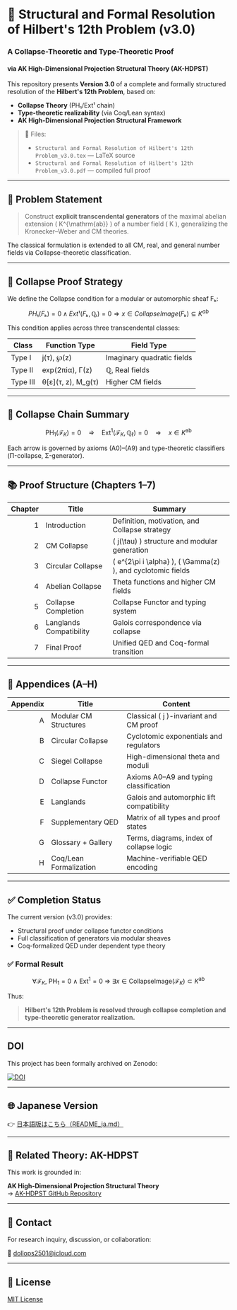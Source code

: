 # 📘 Structural and Formal Resolution of Hilbert's 12th Problem (v3.0)

### A Collapse-Theoretic and Type-Theoretic Proof  
#### via AK High-Dimensional Projection Structural Theory (AK-HDPST)

This repository presents **Version 3.0** of a complete and formally structured resolution of the **Hilbert's 12th Problem**, based on:

- **Collapse Theory** (PH₁/Ext¹ chain)  
- **Type-theoretic realizability** (via Coq/Lean syntax)  
- **AK High-Dimensional Projection Structural Framework**

> 📄 Files:
> - `Structural and Formal Resolution of Hilbert's 12th Problem_v3.0.tex` — LaTeX source  
> - `Structural and Formal Resolution of Hilbert's 12th Problem_v3.0.pdf` — compiled full proof

---

## 🎯 Problem Statement

> Construct **explicit transcendental generators** of the maximal abelian extension \( K^{\mathrm{ab}} \) of a number field \( K \), generalizing the Kronecker–Weber and CM theories.

The classical formulation is extended to all CM, real, and general number fields via Collapse-theoretic classification.

---

## 🧠 Collapse Proof Strategy

We define the Collapse condition for a modular or automorphic sheaf Fₖ:

```math
PH₁(Fₖ) = 0  ∧  Ext¹(Fₖ, ℚₗ) = 0
⇒
x ∈ CollapseImage(Fₖ) ⊆ K^{ab}
```

This condition applies across three transcendental classes:

| Class     | Function Type                          | Field Type               |
|-----------|----------------------------------------|--------------------------|
| Type I    | j(τ), ℘(z)                             | Imaginary quadratic fields |
| Type II   | exp(2πiα), Γ(z)                        | ℚ, Real fields           |
| Type III  | θ[ε](τ, z), M_g(τ)                     | Higher CM fields         |


---

## 🧩 Collapse Chain Summary

```math
\mathrm{PH}_1(\mathcal{F}_K) = 0
\quad \Rightarrow \quad
\mathrm{Ext}^1(\mathcal{F}_K, \mathbb{Q}_\ell) = 0
\quad \Rightarrow \quad
x \in K^{\mathrm{ab}}
```

Each arrow is governed by axioms (A0)–(A9) and type-theoretic classifiers (Π-collapse, Σ-generator).

---

## 📚 Proof Structure (Chapters 1–7)

| Chapter | Title | Summary |
|--------:|-------|---------|
| 1 | Introduction | Definition, motivation, and Collapse strategy |
| 2 | CM Collapse | \( j(\tau) \) structure and modular generation |
| 3 | Circular Collapse | \( e^{2\pi i \alpha} \), \( \Gamma(z) \), and cyclotomic fields |
| 4 | Abelian Collapse | Theta functions and higher CM fields |
| 5 | Collapse Completion | Collapse Functor and typing system |
| 6 | Langlands Compatibility | Galois correspondence via collapse |
| 7 | Final Proof | Unified QED and Coq-formal transition |

---

## 📑 Appendices (A–H)

| Appendix | Title | Content |
|---------:|-------|---------|
| A | Modular CM Structures | Classical \( j \)-invariant and CM proof |
| B | Circular Collapse | Cyclotomic exponentials and regulators |
| C | Siegel Collapse | High-dimensional theta and moduli |
| D | Collapse Functor | Axioms A0–A9 and typing classification |
| E | Langlands | Galois and automorphic lift compatibility |
| F | Supplementary QED | Matrix of all types and proof states |
| G | Glossary + Gallery | Terms, diagrams, index of collapse logic |
| H | Coq/Lean Formalization | Machine-verifiable QED encoding |

---

## ✅ Completion Status

The current version (v3.0) provides:

- Structural proof under collapse functor conditions  
- Full classification of generators via modular sheaves  
- Coq-formalized QED under dependent type theory

### ✅ Formal Result

```math
\forall \mathcal{F}_K,\ 
\mathrm{PH}_1 = 0 \ \wedge\ \mathrm{Ext}^1 = 0
\ \Rightarrow\ \exists x \in \mathrm{CollapseImage}(\mathcal{F}_K) \subset K^{\mathrm{ab}}
```

Thus:

> **Hilbert's 12th Problem is resolved through collapse completion and type-theoretic generator realization.**

---

## DOI

This project has been formally archived on Zenodo:

[![DOI](https://zenodo.org/badge/DOI/10.5281/zenodo.15714154.svg)](https://doi.org/10.5281/zenodo.15714154)

---

## 🌐 Japanese Version

👉 [日本語版はこちら（README_ja.md）](https://github.com/Kobayashi2501/Structural-Proof-of-Hilbert-s-12th-Problem-via-Categorical-Degeneration-in-AK-HDPST/blob/main/README_jp.md)

---

## 🧠 Related Theory: AK-HDPST

This work is grounded in:

**AK High-Dimensional Projection Structural Theory**  
→ [AK-HDPST GitHub Repository](https://github.com/Kobayashi2501/AK-High-Dimensional-Projection-Structural-Theory)

---

## 📩 Contact

For research inquiry, discussion, or collaboration:

📧 [dollops2501@icloud.com](mailto:dollops2501@icloud.com)

---

## 📘 License

[MIT License](https://opensource.org/licenses/MIT)
